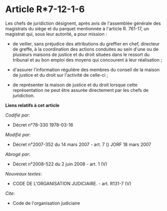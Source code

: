 # Article R*7-12-1-6

Les chefs de juridiction désignent, après avis de l'assemblée générale des magistrats du siège et du parquet mentionnée à
l'article R. 761-17, un magistrat qui, sous leur autorité, a pour mission :

- de veiller, sans préjudice des attributions du greffier en chef, directeur de greffe, à la coordination des actions
conduites au sein d'une ou de plusieurs maisons de justice et du droit situées dans le ressort du tribunal et au bon emploi
des moyens qui concourent à leur réalisation ;

- d'assurer l'information régulière des membres du conseil de la maison de justice et du droit sur l'activité de celle-ci ;

- de représenter la maison de justice et du droit lorsque cette représentation ne peut être assurée directement par les chefs
de juridiction.

**Liens relatifs à cet article**

_Codifié par_:

  - Décret n°78-330 1978-03-16

_Modifié par_:

  - Décret n°2007-352 du 14 mars 2007 - art. 7 () JORF 18 mars 2007

_Abrogé par_:

  - Décret n°2008-522 du 2 juin 2008 - art. 1 (V)

_Nouveaux textes_:

  - CODE DE L'ORGANISATION JUDICIAIRE. - art. R131-7 (V)

_Cite_:

  - Code de l'organisation judiciaire
